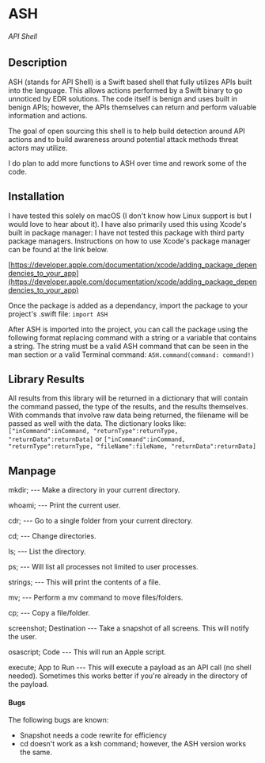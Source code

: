 # ASH
###### API Shell

## Description
ASH (stands for API Shell) is a Swift based shell that fully utilizes APIs built into the language. This allows actions performed by a Swift binary to go unnoticed by EDR solutions. The code itself is benign and uses built in benign APIs; however, the APIs themselves can return and perform valuable information and actions.

The goal of open sourcing this shell is to help build detection around API actions and to build awareness around potential attack methods threat actors may utilize.

I do plan to add more functions to ASH over time and rework some of the code.

## Installation
I have tested this solely on macOS (I don't know how Linux support is but I would love to hear about it). I have also primarily used this using Xcode's built in package manager: I have not tested this package with third party package managers. Instructions on how to use Xcode's package manager can be found at the link below.

[https://developer.apple.com/documentation/xcode/adding_package_dependencies_to_your_app](https://developer.apple.com/documentation/xcode/adding_package_dependencies_to_your_app)

Once the package is added as a dependancy, import the package to your project's .swift file:
`import ASH`

After ASH is imported into the project, you can call the package using the following format replacing command with a string or a variable that contains a string. The string must be a valid ASH command that can be seen in the man section or a valid Terminal command:
`ASH.command(command: command!)`

## Library Results
All results from this library will be returned in a dictionary that will contain the command passed, the type of the results, and the results themselves. With commands that involve raw data being returned, the filename will be passed as well with the data. The dictionary looks like:
`["inCommand":inCommand, "returnType":returnType, "returnData":returnData]`
or
`["inCommand":inCommand, "returnType":returnType, "fileName":fileName, "returnData":returnData]`

## Manpage
mkdir; --- Make a directory in your current directory.

whoami; --- Print the current user.

cdr; --- Go to a single folder from your current directory.

cd; --- Change directories.

ls; --- List the directory.

ps; --- Will list all processes not limited to user processes.

strings; --- This will print the contents of a file.

mv; --- Perform a mv command to move files/folders.

cp; --- Copy a file/folder.

screenshot; Destination --- Take a snapshot of all screens. This will notify the user.
  
osascript; Code --- This will run an Apple script.
  
execute; App to Run --- This will execute a payload as an API call (no shell needed). Sometimes this works better if you're already in the directory of the payload.
  
#### Bugs
The following bugs are known:
* Snapshot needs a code rewrite for efficiency
* cd doesn't work as a ksh command; however, the ASH version works the same.
